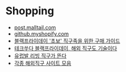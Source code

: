 Shopping
========
* [post.malltail.com](http://post.malltail.com/)
* [github.myshopify.com](https://github.myshopify.com)
* [블랙프라이데이 '초보' 직구족을 위한 구매 가이드](http://media.daum.net/issue/751/newsview?issueId=751&newsid=20141128091906471)
* [테크쑤다 블랙프라이데이, 해외 직구도 기술이다](http://www.bloter.net/archives/213784)
* [유럽발 리빙 직구가 뜬다](http://media.daum.net/life/living/tips/newsview?newsId=20150326091107114&RIGHT_LIFE=R3)
* [각종 해외직구 사이트 모음](https://gist.github.com/hyunjun/e64ad55a80055eb91225182e2ac31bab#file-md)
